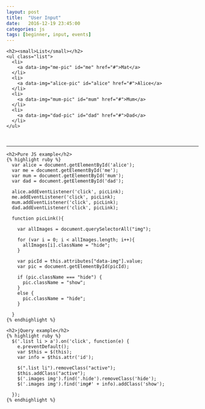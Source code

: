 ```yaml
---
layout: post
title:  "User Input"
date:   2016-12-19 23:45:00
categories: js
tags: [beginner, input, events]
---
```

<div class="row">
  <div class="col-xs-6">

    <h2><small>List</small></h2>
    <ul class="list">
      <li>
        <a data-img="me-pic" id="me" href="#">Mat</a>
      </li>
      <li>
        <a data-img="alice-pic" id="alice" href="#">Alice</a>
      </li>
      <li>
        <a data-img="mum-pic" id="mum" href="#">Mum</a>
      </li>
      <li>
        <a data-img="dad-pic" id="dad" href="#">Dad</a>
      </li>
    </ul>
  </div>
  <div class="col-xs-6 images">
    <img id="alice-pic" src="images/alice.jpg" alt="" class="hide">
    <img id="me-pic" src="images/me.jpg" alt="" class="hide">
    <img id="mum-pic" src="images/mum.jpg" alt="" class="hide">
    <img id="dad-pic" src="images/dad.jpg" alt="" class="hide">
  </div>
</div>
<hr>
<div class="row">
  <div class="col-md-6 col-xs-12">

    <h2>Pure JS example</h2>
    {% highlight ruby %}
      var alice = document.getElementById('alice');
      var me = document.getElementById('me');
      var mum = document.getElementById('mum');
      var dad = document.getElementById('dad');

      alice.addEventListener('click', picLink);
      me.addEventListener('click', picLink);
      mum.addEventListener('click', picLink);
      dad.addEventListener('click', picLink);

      function picLink(){

        var allImages = document.querySelectorAll("img");

        for (var i = 0; i < allImages.length; i++){
          allImages[i].className = "hide";
        }

        var picId = this.attributes["data-img"].value;
        var pic = document.getElementById(picId);

        if (pic.className === "hide") {
          pic.className = "show";
        }
        else {
          pic.className = "hide";
        }

      }
    {% endhighlight %}

  </div>
  <div class="col-md-6 col-xs-12">

    <h2>jQuery example</h2>
    {% highlight ruby %}
      $('.list li > a').on('click', function(e) {
        e.preventDefault();
        var $this = $(this);
        var info = $this.attr('id');

        $(".list li").removeClass("active");
        $this.addClass("active");
        $('.images img').find('.hide').removeClass('hide');
        $('.images img').find('img#' + info).addClass('show');

      });
    {% endhighlight %}

  </div>
</div>
